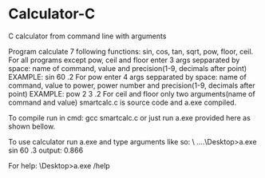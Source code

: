 # Calculator-C
C  calculator from command line with arguments

Program calculate 7 following functions: sin, cos, tan, sqrt, pow, floor, ceil.
For all programs except pow, ceil and floor enter 3 args sepparated by space: name of command, value and precision(1-9, decimals after point)
EXAMPLE: sin 60 .2
For pow enter 4 args sepparated by space: name of command, value to power, power number and precision(1-9, decimals after point)
EXAMPLE: pow 2 3 .2
For ceil and floor only two arguments(name of command and value)
smartcalc.c is source code and a.exe compiled.

To compile run in cmd: gcc smartcalc.c
or
just run a.exe provided here as shown bellow.

To use calculator run a.exe and type arguments like so:
\ ....\Desktop>a.exe sin 60 .3
output: 0.866

For help:
\Desktop>a.exe /help
